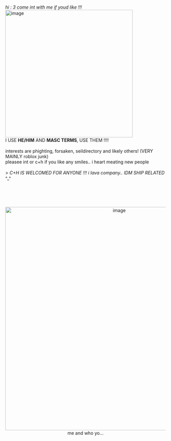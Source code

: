 <div align="left">
<br>

_hi : 3 come int with me if youd like !!!_
<img width="400" height="400" alt="image" src="https://github.com/user-attachments/assets/f48b0d7e-afed-45ff-8be3-6b7079bff7ea" />
<br>I USE **HE/HIM** AND **MASC TERMS**, USE THEM  !!!!<br><br> interests are phighting, forsaken, seildirectory and likely others! (VERY MAINLY roblox junk) <br>pleasee int or c+h if you like any smiles.. i heart meating new people<br><br> > _C+H IS WELCOMED FOR ANYONE !!! i lava company.. IDM SHIP RELATED_ ^_^
<div align="center">
<br><br><br><br><img width="700" height="700" alt="image" src="https://github.com/user-attachments/assets/2b0d805b-fe27-4f91-ae1c-6507fc5c7dd2" /><br>me and who yo...

